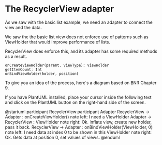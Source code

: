 # The RecyclerView adapter

As we saw with the basic list example, we need an adapter to connect the view and the data.

We saw the the basic list view does not enforce use of patterns such as ViewHolder that would improve performance of lists.

RecyclerView does enforce this, and its adapter has some required methods as a result.
```
onCreateViewHolder(parent, viewType): ViewHolder
getItemCount: Int
onBindViewHolder(holder, position)
```

To give you an idea of the process, here's a diagram based on BNR Chapter 9.

If you have PlantUML installed, place your cursor inside the following text and click on the PlantUML button on the right-hand side of the screen.

@startuml
participant RecyclerView
participant Adapter
RecyclerView -> Adapter : onCreateViewHolder()
note left: I need a ViewHolder
Adapter -> RecyclerView : ViewHolder
note right: Ok. Inflate view, create new holder, pass it back.
RecyclerView -> Adapter : onBindViewHolder(ViewHolder, 0)
note left: I need data at index 0 to be shown in this ViewHolder
note right: Ok. Gets data at position 0, set values of views.
@enduml
